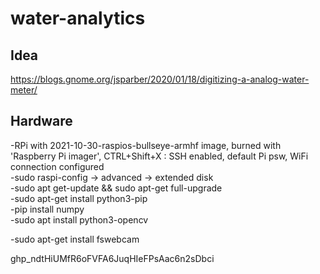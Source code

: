 # water-analytics
## Idea  
https://blogs.gnome.org/jsparber/2020/01/18/digitizing-a-analog-water-meter/
## Hardware  
-RPi with 2021-10-30-raspios-bullseye-armhf image, burned with 'Raspberry Pi imager', CTRL+Shift+X : SSH enabled, default Pi psw, WiFi connection configured  
-sudo raspi-config -> advanced -> extended disk  
-sudo apt get-update && sudo apt-get full-upgrade  
-sudo apt-get install python3-pip  
-pip install numpy  
-sudo apt install python3-opencv  

-sudo apt-get install fswebcam

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
